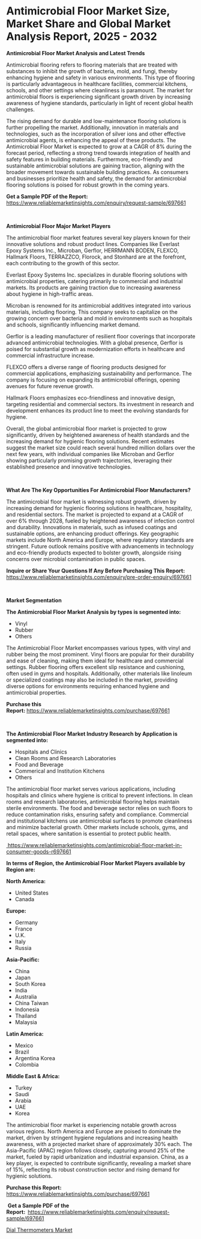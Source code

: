 <p><h1>Antimicrobial Floor Market Size, Market Share and Global Market Analysis Report, 2025 - 2032</h1></p><p><strong>Antimicrobial Floor Market Analysis and Latest Trends</strong></p>
<p><p>Antimicrobial flooring refers to flooring materials that are treated with substances to inhibit the growth of bacteria, mold, and fungi, thereby enhancing hygiene and safety in various environments. This type of flooring is particularly advantageous in healthcare facilities, commercial kitchens, schools, and other settings where cleanliness is paramount. The market for antimicrobial floors is experiencing significant growth driven by increasing awareness of hygiene standards, particularly in light of recent global health challenges. </p><p>The rising demand for durable and low-maintenance flooring solutions is further propelling the market. Additionally, innovation in materials and technologies, such as the incorporation of silver ions and other effective antimicrobial agents, is enhancing the appeal of these products. The Antimicrobial Floor Market is expected to grow at a CAGR of 8% during the forecast period, reflecting a strong trend towards integration of health and safety features in building materials. Furthermore, eco-friendly and sustainable antimicrobial solutions are gaining traction, aligning with the broader movement towards sustainable building practices. As consumers and businesses prioritize health and safety, the demand for antimicrobial flooring solutions is poised for robust growth in the coming years.</p></p>
<p><strong>Get a Sample PDF of the Report:&nbsp;</strong> <a href="https://www.reliablemarketinsights.com/enquiry/request-sample/697661?utm_campaign=3493&utm_medium=2&utm_source=Github&utm_content=ia&utm_term=04042025&utm_id=antimicrobial-floor">https://www.reliablemarketinsights.com/enquiry/request-sample/697661</a></p>
<p>&nbsp;</p>
<p><strong>Antimicrobial Floor Major Market Players</strong></p>
<p><p>The antimicrobial floor market features several key players known for their innovative solutions and robust product lines. Companies like Everlast Epoxy Systems Inc., Microban, Gerflor, HERRMANN BODEN, FLEXCO, Hallmark Floors, TERRAZZCO, Florock, and Stonhard are at the forefront, each contributing to the growth of this sector.</p><p>Everlast Epoxy Systems Inc. specializes in durable flooring solutions with antimicrobial properties, catering primarily to commercial and industrial markets. Its products are gaining traction due to increasing awareness about hygiene in high-traffic areas.</p><p>Microban is renowned for its antimicrobial additives integrated into various materials, including flooring. This company seeks to capitalize on the growing concern over bacteria and mold in environments such as hospitals and schools, significantly influencing market demand.</p><p>Gerflor is a leading manufacturer of resilient floor coverings that incorporate advanced antimicrobial technologies. With a global presence, Gerflor is poised for substantial growth as modernization efforts in healthcare and commercial infrastructure increase. </p><p>FLEXCO offers a diverse range of flooring products designed for commercial applications, emphasizing sustainability and performance. The company is focusing on expanding its antimicrobial offerings, opening avenues for future revenue growth.</p><p>Hallmark Floors emphasizes eco-friendliness and innovative design, targeting residential and commercial sectors. Its investment in research and development enhances its product line to meet the evolving standards for hygiene.</p><p>Overall, the global antimicrobial floor market is projected to grow significantly, driven by heightened awareness of health standards and the increasing demand for hygienic flooring solutions. Recent estimates suggest the market size could reach several hundred million dollars over the next few years, with individual companies like Microban and Gerflor showing particularly promising growth trajectories, leveraging their established presence and innovative technologies.</p></p>
<p>&nbsp;</p>
<p><strong>What Are The Key Opportunities For Antimicrobial Floor Manufacturers?</strong></p>
<p><p>The antimicrobial floor market is witnessing robust growth, driven by increasing demand for hygienic flooring solutions in healthcare, hospitality, and residential sectors. The market is projected to expand at a CAGR of over 6% through 2028, fueled by heightened awareness of infection control and durability. Innovations in materials, such as infused coatings and sustainable options, are enhancing product offerings. Key geographic markets include North America and Europe, where regulatory standards are stringent. Future outlook remains positive with advancements in technology and eco-friendly products expected to bolster growth, alongside rising concerns over microbial contamination in public spaces.</p></p>
<p><strong>Inquire or Share Your Questions If Any Before Purchasing This Report:</strong> <a href="https://www.reliablemarketinsights.com/enquiry/pre-order-enquiry/697661?utm_campaign=3493&utm_medium=2&utm_source=Github&utm_content=ia&utm_term=04042025&utm_id=antimicrobial-floor">https://www.reliablemarketinsights.com/enquiry/pre-order-enquiry/697661</a></p>
<p>&nbsp;</p>
<p><strong>Market Segmentation</strong></p>
<p><strong>The Antimicrobial Floor Market Analysis by types is segmented into:</strong></p>
<p><ul><li>Vinyl</li><li>Rubber</li><li>Others</li></ul></p>
<p><p>The Antimicrobial Floor Market encompasses various types, with vinyl and rubber being the most prominent. Vinyl floors are popular for their durability and ease of cleaning, making them ideal for healthcare and commercial settings. Rubber flooring offers excellent slip resistance and cushioning, often used in gyms and hospitals. Additionally, other materials like linoleum or specialized coatings may also be included in the market, providing diverse options for environments requiring enhanced hygiene and antimicrobial properties.</p></p>
<p><strong>Purchase this Report:&nbsp;</strong><a href="https://www.reliablemarketinsights.com/purchase/697661?utm_campaign=3493&utm_medium=2&utm_source=Github&utm_content=ia&utm_term=04042025&utm_id=antimicrobial-floor">https://www.reliablemarketinsights.com/purchase/697661</a></p>
<p>&nbsp;</p>
<p><strong>The Antimicrobial Floor Market Industry Research by Application is segmented into:</strong></p>
<p><ul><li>Hospitals and Clinics</li><li>Clean Rooms and Research Laboratories</li><li>Food and Beverage</li><li>Commerical and Institution Kitchens</li><li>Others</li></ul></p>
<p><p>The antimicrobial floor market serves various applications, including hospitals and clinics where hygiene is critical to prevent infections. In clean rooms and research laboratories, antimicrobial flooring helps maintain sterile environments. The food and beverage sector relies on such floors to reduce contamination risks, ensuring safety and compliance. Commercial and institutional kitchens use antimicrobial surfaces to promote cleanliness and minimize bacterial growth. Other markets include schools, gyms, and retail spaces, where sanitation is essential to protect public health.</p></p>
<p><a href="https://www.reliablemarketinsights.com/antimicrobial-floor-market-in-consumer-goods-r697661?utm_campaign=3493&utm_medium=2&utm_source=Github&utm_content=ia&utm_term=04042025&utm_id=antimicrobial-floor">&nbsp;https://www.reliablemarketinsights.com/antimicrobial-floor-market-in-consumer-goods-r697661</a></p>
<p><strong>In terms of Region, the Antimicrobial Floor Market Players available by Region are:</strong></p>
<p>
    <p> <strong> North America: </strong>
        <ul>
            <li>United States</li>
            <li>Canada</li>
        </ul>
        </p> 
    <p> <strong> Europe: </strong>
        <ul>
            <li>Germany</li>
            <li>France</li>
            <li>U.K.</li>
            <li>Italy</li>
            <li>Russia</li>
        </ul>
        </p> 
    <p> <strong> Asia-Pacific: </strong>
        <ul>
            <li>China</li>
            <li>Japan</li>
            <li>South Korea</li>
            <li>India</li>
            <li>Australia</li>
            <li>China Taiwan</li>
            <li>Indonesia</li>
            <li>Thailand</li>
            <li>Malaysia</li>
        </ul>
        </p> 
    <p> <strong> Latin America: </strong>
        <ul>
            <li>Mexico</li>
            <li>Brazil</li>
            <li>Argentina Korea</li>
            <li>Colombia</li>
        </ul>
        </p> 
    <p> <strong> Middle East & Africa: </strong>
        <ul>
            <li>Turkey</li>
            <li>Saudi</li>
            <li>Arabia</li>
            <li>UAE</li>
            <li>Korea</li>
        </ul>
    </p>
    </p>
<p><p>The antimicrobial floor market is experiencing notable growth across various regions. North America and Europe are poised to dominate the market, driven by stringent hygiene regulations and increasing health awareness, with a projected market share of approximately 30% each. The Asia-Pacific (APAC) region follows closely, capturing around 25% of the market, fueled by rapid urbanization and industrial expansion. China, as a key player, is expected to contribute significantly, revealing a market share of 15%, reflecting its robust construction sector and rising demand for hygienic solutions.</p></p>
<p><strong>Purchase this Report: </strong><a href="https://www.reliablemarketinsights.com/purchase/697661?utm_campaign=3493&utm_medium=2&utm_source=Github&utm_content=ia&utm_term=04042025&utm_id=antimicrobial-floor">https://www.reliablemarketinsights.com/purchase/697661</a></p>
<p>&nbsp;<strong>Get a Sample PDF of the Report:&nbsp;&nbsp;</strong><a href="https://www.reliablemarketinsights.com/enquiry/request-sample/697661?utm_campaign=3493&utm_medium=2&utm_source=Github&utm_content=ia&utm_term=04042025&utm_id=antimicrobial-floor">https://www.reliablemarketinsights.com/enquiry/request-sample/697661</a></p>
<p><strong></strong></p>
<p><p><a href="https://github.com/debowflaggqw/Market-Research-Report-List-1/blob/main/dial-thermometers-market.md?utm_campaign=3493&utm_medium=2&utm_source=Github&utm_content=ia&utm_term=04042025&utm_id=antimicrobial-floor">Dial Thermometers Market</a></p></p>